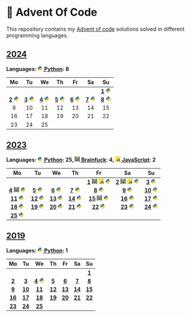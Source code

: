 # 🎄 Advent Of Code

This repository contains my [Advent of code](https://adventofcode.com) solutions solved in different programming languages.

## [2024](https://adventofcode.com/2024)

**Languages: [<img height="14" alt="py" src="languages/py/lib/meta/logo.svg"/> Python](languages/py/2024): 8**

| Mo | Tu | We | Th | Fr | Sa | Su |
| :-: | :-: | :-: | :-: | :-: | :-: | :-: |
|  |   |   |   |   |  | **[1](https://adventofcode.com/2024/day/1)** [<img height="14" alt="py" src="languages/py/lib/meta/logo.svg"/>](languages/py/2024/01_HistorianHysteria.py) |
| **[2](https://adventofcode.com/2024/day/2)** [<img height="14" alt="py" src="languages/py/lib/meta/logo.svg"/>](languages/py/2024/02_RedNosedReports.py)| **[3](https://adventofcode.com/2024/day/3)** [<img height="14" alt="py" src="languages/py/lib/meta/logo.svg"/>](languages/py/2024/03_MullItOver.py)| **[4](https://adventofcode.com/2024/day/4)** [<img height="14" alt="py" src="languages/py/lib/meta/logo.svg"/>](languages/py/2024/04_CeresSearch.py)| **[5](https://adventofcode.com/2024/day/5)** [<img height="14" alt="py" src="languages/py/lib/meta/logo.svg"/>](languages/py/2024/05_PrintQueue.py)| **[6](https://adventofcode.com/2024/day/6)** [<img height="14" alt="py" src="languages/py/lib/meta/logo.svg"/>](languages/py/2024/06_GuardGallivant.py)| **[7](https://adventofcode.com/2024/day/7)** [<img height="14" alt="py" src="languages/py/lib/meta/logo.svg"/>](languages/py/2024/07_BridgeRepair.py)| **[8](https://adventofcode.com/2024/day/8)** [<img height="14" alt="py" src="languages/py/lib/meta/logo.svg"/>](languages/py/2024/08_ResonantCollinearity.py) |
| 9 | 10 | 11 | 12 | 13 | 14 | 15  |
| 16 | 17 | 18 | 19 | 20 | 21 | 22  |
| 23 | 24 | 25 |   |   |   |   |


## [2023](https://adventofcode.com/2023)

**Languages: [<img height="14" alt="py" src="languages/py/lib/meta/logo.svg"/> Python](languages/py/2023): 25, [<img height="14" alt="bf" src="languages/bf/lib/meta/logo.svg"/> Brainfuck](languages/bf/2023): 4, [<img height="14" alt="js" src="languages/js/lib/meta/logo.svg"/> JavaScript](languages/js/2023): 2**

| Mo | Tu | We | Th | Fr | Sa | Su |
| :-: | :-: | :-: | :-: | :-: | :-: | :-: |
|  |   |   |  | **[1](https://adventofcode.com/2023/day/1)** [<img height="14" alt="bf" src="languages/bf/lib/meta/logo.svg"/>](languages/bf/2023/01_Trebuchet.bf) [<img height="14" alt="js" src="languages/js/lib/meta/logo.svg"/>](languages/js/2023/01_Trebuchet.js) [<img height="14" alt="py" src="languages/py/lib/meta/logo.svg"/>](languages/py/2023/01_Trebuchet.py)| **[2](https://adventofcode.com/2023/day/2)** [<img height="14" alt="bf" src="languages/bf/lib/meta/logo.svg"/>](languages/bf/2023/02_CubeConundrum.bf) [<img height="14" alt="js" src="languages/js/lib/meta/logo.svg"/>](languages/js/2023/02_CubeConundrum.js) [<img height="14" alt="py" src="languages/py/lib/meta/logo.svg"/>](languages/py/2023/02_CubeConundrum.py)| **[3](https://adventofcode.com/2023/day/3)** [<img height="14" alt="py" src="languages/py/lib/meta/logo.svg"/>](languages/py/2023/03_GearRatios.py) |
| **[4](https://adventofcode.com/2023/day/4)** [<img height="14" alt="bf" src="languages/bf/lib/meta/logo.svg"/>](languages/bf/2023/04_Scratchcards.bf) [<img height="14" alt="py" src="languages/py/lib/meta/logo.svg"/>](languages/py/2023/04_Scratchcards.py)| **[5](https://adventofcode.com/2023/day/5)** [<img height="14" alt="py" src="languages/py/lib/meta/logo.svg"/>](languages/py/2023/05_IfYouGiveASeedAFertilizer.py)| **[6](https://adventofcode.com/2023/day/6)** [<img height="14" alt="py" src="languages/py/lib/meta/logo.svg"/>](languages/py/2023/06_WaitForIt.py)| **[7](https://adventofcode.com/2023/day/7)** [<img height="14" alt="py" src="languages/py/lib/meta/logo.svg"/>](languages/py/2023/07_CamelCards.py)| **[8](https://adventofcode.com/2023/day/8)** [<img height="14" alt="py" src="languages/py/lib/meta/logo.svg"/>](languages/py/2023/08_HauntedWasteland.py)| **[9](https://adventofcode.com/2023/day/9)** [<img height="14" alt="py" src="languages/py/lib/meta/logo.svg"/>](languages/py/2023/09_MirageMaintenance.py)| **[10](https://adventofcode.com/2023/day/10)** [<img height="14" alt="py" src="languages/py/lib/meta/logo.svg"/>](languages/py/2023/10_PipeMaze.py) |
| **[11](https://adventofcode.com/2023/day/11)** [<img height="14" alt="py" src="languages/py/lib/meta/logo.svg"/>](languages/py/2023/11_CosmicExpansion.py)| **[12](https://adventofcode.com/2023/day/12)** [<img height="14" alt="py" src="languages/py/lib/meta/logo.svg"/>](languages/py/2023/12_HotSprings.py)| **[13](https://adventofcode.com/2023/day/13)** [<img height="14" alt="py" src="languages/py/lib/meta/logo.svg"/>](languages/py/2023/13_PointofIncidence.py)| **[14](https://adventofcode.com/2023/day/14)** [<img height="14" alt="py" src="languages/py/lib/meta/logo.svg"/>](languages/py/2023/14_ParabolicReflectorDish.py)| **[15](https://adventofcode.com/2023/day/15)** [<img height="14" alt="bf" src="languages/bf/lib/meta/logo.svg"/>](languages/bf/2023/15_LensLibrary.bf) [<img height="14" alt="py" src="languages/py/lib/meta/logo.svg"/>](languages/py/2023/15_LensLibrary.py)| **[16](https://adventofcode.com/2023/day/16)** [<img height="14" alt="py" src="languages/py/lib/meta/logo.svg"/>](languages/py/2023/16_TheFloorWillBeLava.py)| **[17](https://adventofcode.com/2023/day/17)** [<img height="14" alt="py" src="languages/py/lib/meta/logo.svg"/>](languages/py/2023/17_ClumsyCrucible.py) |
| **[18](https://adventofcode.com/2023/day/18)** [<img height="14" alt="py" src="languages/py/lib/meta/logo.svg"/>](languages/py/2023/18_LavaductLagoon.py)| **[19](https://adventofcode.com/2023/day/19)** [<img height="14" alt="py" src="languages/py/lib/meta/logo.svg"/>](languages/py/2023/19_Aplenty.py)| **[20](https://adventofcode.com/2023/day/20)** [<img height="14" alt="py" src="languages/py/lib/meta/logo.svg"/>](languages/py/2023/20_PulsePropagation.py)| **[21](https://adventofcode.com/2023/day/21)** [<img height="14" alt="py" src="languages/py/lib/meta/logo.svg"/>](languages/py/2023/21_StepCounter.py)| **[22](https://adventofcode.com/2023/day/22)** [<img height="14" alt="py" src="languages/py/lib/meta/logo.svg"/>](languages/py/2023/22_SandSlabs.py)| **[23](https://adventofcode.com/2023/day/23)** [<img height="14" alt="py" src="languages/py/lib/meta/logo.svg"/>](languages/py/2023/23_ALongWalk.py)| **[24](https://adventofcode.com/2023/day/24)** [<img height="14" alt="py" src="languages/py/lib/meta/logo.svg"/>](languages/py/2023/24_NeverTellMeTheOdds.py) |
| **[25](https://adventofcode.com/2023/day/25)** [<img height="14" alt="py" src="languages/py/lib/meta/logo.svg"/>](languages/py/2023/25_Snowverload.py)|   |   |   |   |   |   |


## [2019](https://adventofcode.com/2019)

**Languages: [<img height="14" alt="py" src="languages/py/lib/meta/logo.svg"/> Python](languages/py/2019): 1**

| Mo | Tu | We | Th | Fr | Sa | Su |
| :-: | :-: | :-: | :-: | :-: | :-: | :-: |
|  |   |   |   |   |  | **[1](https://adventofcode.com/2019/day/1)**  |
| **[2](https://adventofcode.com/2019/day/2)** | **[3](https://adventofcode.com/2019/day/3)** | **[4](https://adventofcode.com/2019/day/4)** [<img height="14" alt="py" src="languages/py/lib/meta/logo.svg"/>](languages/py/2019/04_SecureContainer.py)| **[5](https://adventofcode.com/2019/day/5)** | **[6](https://adventofcode.com/2019/day/6)** | **[7](https://adventofcode.com/2019/day/7)** | **[8](https://adventofcode.com/2019/day/8)**  |
| **[9](https://adventofcode.com/2019/day/9)** | **[10](https://adventofcode.com/2019/day/10)** | **[11](https://adventofcode.com/2019/day/11)** | **[12](https://adventofcode.com/2019/day/12)** | **[13](https://adventofcode.com/2019/day/13)** | **[14](https://adventofcode.com/2019/day/14)** | **[15](https://adventofcode.com/2019/day/15)**  |
| **[16](https://adventofcode.com/2019/day/16)** | **[17](https://adventofcode.com/2019/day/17)** | **[18](https://adventofcode.com/2019/day/18)** | **[19](https://adventofcode.com/2019/day/19)** | **[20](https://adventofcode.com/2019/day/20)** | **[21](https://adventofcode.com/2019/day/21)** | **[22](https://adventofcode.com/2019/day/22)**  |
| **[23](https://adventofcode.com/2019/day/23)** | **[24](https://adventofcode.com/2019/day/24)** | **[25](https://adventofcode.com/2019/day/25)** |   |   |   |   |


